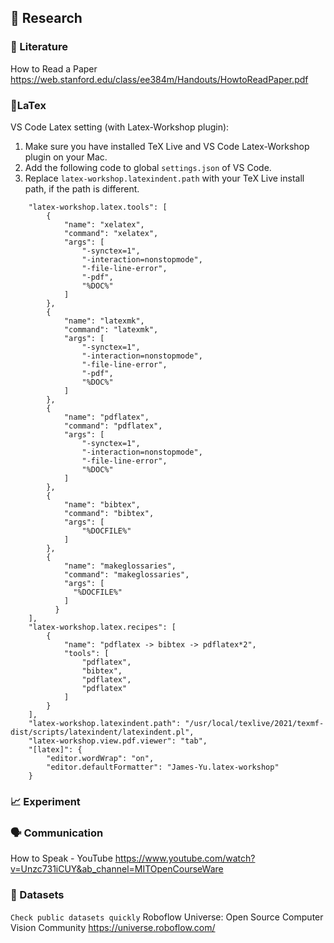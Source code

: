 ## 🧐 Research
### 📑 Literature
How to Read a Paper
https://web.stanford.edu/class/ee384m/Handouts/HowtoReadPaper.pdf

### 📝LaTex
VS Code Latex setting (with Latex-Workshop plugin):
1. Make sure you have installed TeX Live and VS Code Latex-Workshop plugin on your Mac.
2. Add the following code to global `settings.json` of VS Code.
3. Replace `latex-workshop.latexindent.path` with your TeX Live install path, if the path is different.
```
    "latex-workshop.latex.tools": [
        {
            "name": "xelatex",
            "command": "xelatex",
            "args": [
                "-synctex=1",
                "-interaction=nonstopmode",
                "-file-line-error",
                "-pdf",
                "%DOC%"
            ]
        },
        {
            "name": "latexmk",
            "command": "latexmk",
            "args": [
                "-synctex=1",
                "-interaction=nonstopmode",
                "-file-line-error",
                "-pdf",
                "%DOC%"
            ]
        },
        {
            "name": "pdflatex",
            "command": "pdflatex",
            "args": [
                "-synctex=1",
                "-interaction=nonstopmode",
                "-file-line-error",
                "%DOC%"
            ]
        },
        {
            "name": "bibtex",
            "command": "bibtex",
            "args": [
                "%DOCFILE%"
            ]
        },
        {
            "name": "makeglossaries",
            "command": "makeglossaries",
            "args": [
              "%DOCFILE%"
            ]
          }
    ],
    "latex-workshop.latex.recipes": [
        {
            "name": "pdflatex -> bibtex -> pdflatex*2",
            "tools": [
                "pdflatex",
                "bibtex",
                "pdflatex",
                "pdflatex"
            ]
        }
    ],
    "latex-workshop.latexindent.path": "/usr/local/texlive/2021/texmf-dist/scripts/latexindent/latexindent.pl",
    "latex-workshop.view.pdf.viewer": "tab",
    "[latex]": {
        "editor.wordWrap": "on",
        "editor.defaultFormatter": "James-Yu.latex-workshop"
    }
```

### 📈 Experiment

### 🗣️ Communication
How to Speak - YouTube
https://www.youtube.com/watch?v=Unzc731iCUY&ab_channel=MITOpenCourseWare

### 💾 Datasets
`Check public datasets quickly`
Roboflow Universe: Open Source Computer Vision Community
https://universe.roboflow.com/

